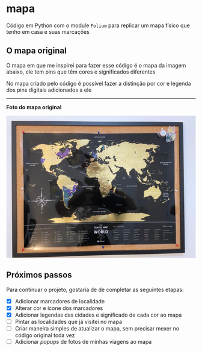 # mapa
Código em Python com o module `Folium` para replicar um mapa físico que tenho em casa e suas marcações

## O mapa original
O mapa em que me inspirei para fazer esse código é o mapa da imagem abaixo, ele tem pins que têm cores e significados diferentes

No mapa criado pelo código é possível fazer a distinção por cor e legenda dos pins digitais adicionados a ele

---

**Foto do mapa original**

![foto do mapa original](https://github.com/gupaulasan/mapa/blob/main/mapa_original.jpeg)

## Próximos passos
Para continuar o projeto, gostaria de de completar as seguintes etapas:

- [x] Adicionar marcadores de localidade
- [x] Alterar cor e ícone dos marcadores
- [x] Adicionar legendas das cidades e significado de cada cor ao mapa
- [ ] Pintar as localidades que já visitei no mapa
- [ ] Criar maneira simples de atualizar o mapa, sem precisar mexer no código original toda vez
- [ ] Adicionar *popups* de fotos de minhas viagens ao mapa
